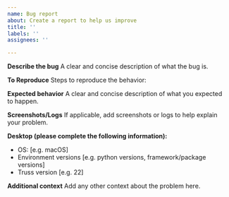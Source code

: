 ```yaml
---
name: Bug report
about: Create a report to help us improve
title: ''
labels: ''
assignees: ''

---
```


**Describe the bug**
A clear and concise description of what the bug is.

**To Reproduce**
Steps to reproduce the behavior:

**Expected behavior**
A clear and concise description of what you expected to happen.

**Screenshots/Logs**
If applicable, add screenshots or logs to help explain your problem.

**Desktop (please complete the following information):**
 - OS: [e.g. macOS]
 - Environment versions [e.g. python versions, framework/package versions]
 - Truss version [e.g. 22]

**Additional context**
Add any other context about the problem here.
